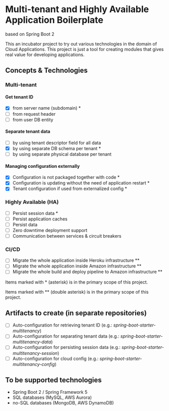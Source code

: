 # Multi-tenant and Highly Available Application Boilerplate
based on Spring Boot 2 

This an incubator project to try out various technologies in the domain of Cloud Applications.
This project is just a tool for creating modules that gives real value for developing applications.

## Concepts & Technologies
### Multi-tenant
#### Get tenant ID
 - [x] from server name (subdomain) *
 - [ ] from request header
 - [ ] from user DB entity
#### Separate tenant data
 - [ ] by using tenant descriptor field for all data
 - [x] by using separate DB schema per tenant *
 - [ ] by using separate physical database per tenant
#### Managing configuration externally
 - [x] Configuration is not packaged together with code *
 - [x] Configuration is updating without the need of application restart *
 - [x] Tenant configuration if used from externalized config *

### Highly Available (HA)
- [ ] Persist session data *
- [ ] Persist application caches
- [ ] Persist data
- [ ] Zero downtime deployment support
- [ ] Communication between services & circuit breakers

### CI/CD
- [ ] Migrate the whole application inside Heroku infrastructure **
- [ ] Migrate the whole application inside Amazon infrastructure **
- [ ] Migrate the whole build and deploy pipeline to Amazon infrastructure **

Items marked with * (asterisk) is in the primary scope of this project.

Items marked with ** (double asterisk) is in the primary scope of this project.

## Artifacts to create (in separate repositories)
- [ ] Auto-configuration for retrieving tenant ID (e.g.: _spring-boot-starter-multitenancy_)
- [ ] Auto-configuration for separating tenant data (e.g.: _spring-boot-starter-multitenancy-data_)
- [ ] Auto-configuration for persisting session data (e.g.: _spring-boot-starter-multitenancy-session_)
- [ ] Auto-configuration for cloud config (e.g.: _spring-boot-starter-multitenancy-config_)

## To be supported technologies
- Spring Boot 2 / Spring Framework 5
- SQL databases (MySQL, AWS Aurora)
- no-SQL databases (MongoDB, AWS DynamoDB)


